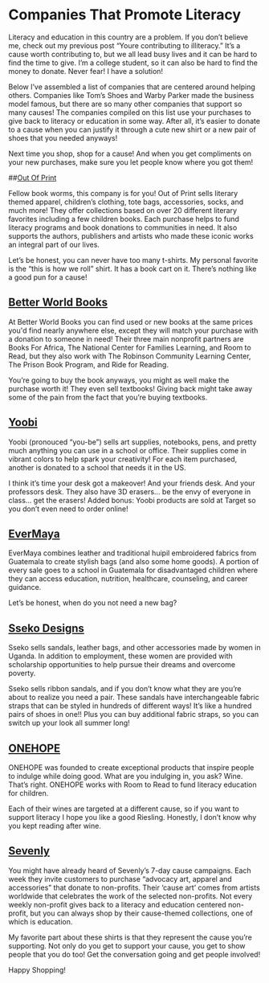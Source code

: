 # Companies That Promote Literacy
Literacy and education in this country are a problem. If you don’t believe me, check out my previous post “Youre contributing to illiteracy.” It’s a cause worth contributing to, but we all lead busy lives and it can be hard to find the time to give. I’m a college student, so it can also be hard to find the money to donate. Never fear! I have a solution!

Below I’ve assembled a list of companies that are centered around helping others. Companies like Tom’s Shoes and Warby Parker made the business model famous, but there are so many other companies that support so many causes! The companies compiled on this list use your purchases to give back to literacy or education in some way. After all, it’s easier to donate to a cause when you can justify it through a cute new shirt or a new pair of shoes that you needed anyways! 

Next time you shop, shop for a cause! And when you get compliments on your new purchases, make sure you let people know where you got them!

##[Out Of Print](https://www.outofprintclothing.com/)

Fellow book worms, this company is for you! Out of Print sells literary themed apparel, children’s clothing, tote bags, accessories, socks, and much more! They offer collections based on over 20 different literary favorites including a few children books. Each purchase helps to fund literacy programs and book donations to communities in need. It also supports the authors, publishers and artists who made these iconic works an integral part of our lives.

Let’s be honest, you can never have too many t-shirts. My personal favorite is the “this is how we roll” shirt. It has a book cart on it. There’s nothing like a good pun for a cause!


## [Better World Books](https://www.betterworldbooks.com/)

At Better World Books you can find used or new books at the same prices you'd find nearly anywhere else, except they will match your purchase with a donation to someone in need! Their three main nonprofit partners are Books For Africa, The National Center for Families Learning, and Room to Read, but they also work with The Robinson Community Learning Center, The Prison Book Program, and Ride for Reading.

You’re going to buy the book anyways, you might as well make the purchase worth it! They even sell textbooks! Giving back might take away some of the pain from the fact that you’re buying textbooks.

## [Yoobi](https://yoobi.com/)

Yoobi (pronouced “you-be”) sells art supplies, notebooks, pens, and pretty much anything you can use in a school or office. Their supplies come in vibrant colors to help spark your creativity! For each item purchased, another is donated to a school that needs it in the US.

I think it’s time your desk got a makeover! And your friends desk. And your professors desk. They also have 3D erasers… be the envy of everyone in class… get the erasers! Added bonus: Yoobi products are sold at Target so you don’t even need to order online!


## [EverMaya](https://evermaya.com/) 

EverMaya combines leather and traditional huipil embroidered fabrics from Guatemala to create stylish bags (and also some home goods). A portion of every sale goes to a school in Guatemala for disadvantaged children where they can access education, nutrition, healthcare, counseling, and career guidance. 

Let’s be honest, when do you not need a new bag?

## [Sseko Designs](https://ssekodesigns.com/)

Sseko sells sandals, leather bags, and other accessories made by women in Uganda. In addition to employment, these women are provided with scholarship opportunities to help pursue their dreams and overcome poverty.

Sseko sells ribbon sandals, and if you don’t know what they are you’re about to realize you need a pair. These sandals have interchangeable fabric straps that can be styled in hundreds of different ways! It’s like a hundred pairs of shoes in one!! Plus you can buy additional fabric straps, so you can switch up your look all summer long!

## [ONEHOPE](https://www.onehopewine.com/)

ONEHOPE was founded to create exceptional products that inspire people to indulge while doing good. What are you indulging in, you ask? Wine. That’s right. ONEHOPE works with Room to Read to fund literacy education for children. 

Each of their wines are targeted at a different cause, so if you want to support literacy I hope you like a good Riesling. Honestly, I don’t know why you kept reading after wine. 

## [Sevenly](https://www.sevenly.org/) 

You might have already heard of Sevenly’s 7-day cause campaigns. Each week they invite customers to purchase “advocacy art, apparel and accessories” that donate to non-profits. Their ‘cause art’ comes from artists worldwide that celebrates the work of the selected non-profits. Not every weekly non-profit gives back to a literacy and education centered non-profit, but you can always shop by their cause-themed collections, one of which is education.

My favorite part about these shirts is that they represent the cause you’re supporting. Not only do you get to support your cause, you get to show people that you do too! Get the conversation going and get people involved! 



Happy Shopping!